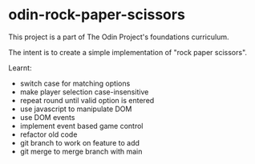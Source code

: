 # odin-rock-paper-scissors

This project is a part of The Odin Project's foundations curriculum.

The intent is to create a simple implementation of "rock paper scissors".

Learnt:

- switch case for matching options
- make player selection case-insensitive
- repeat round until valid option is entered
- use javascript to manipulate DOM
- use DOM events
- implement event based game control
- refactor old code
- git branch to work on feature to add
- git merge to merge branch with main
